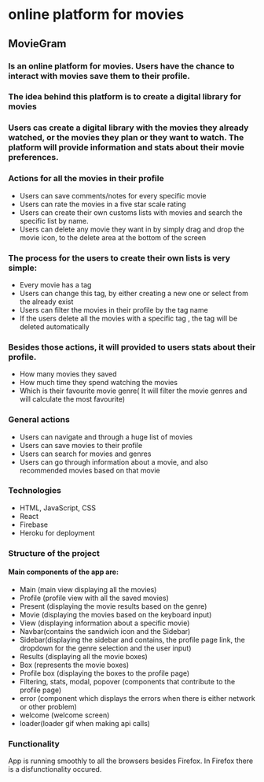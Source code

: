 # online platform for movies

## MovieGram

### Is an online platform for movies. Users have the chance to interact with movies save them to their profile. 

### The idea behind this platform is to create a digital library for movies

### Users cas create a digital library with the movies they already watched, or the movies they plan or they want to watch. The platform will provide information and stats about their movie preferences. 

### Actions for all the movies in their profile
* Users can save comments/notes for every specific movie
* Users can rate the movies in a five star scale rating
* Users can create their own customs lists with movies and search the specific list by name. 
* Users can delete any movie they want in by simply drag and drop the movie icon, to the delete area at the bottom of the screen

### The process for the users to create their own lists is very simple:
* Every movie has a tag
* Users can change this tag, by either creating a new one or select from the already exist
* Users can filter the movies in their profile by the tag name
* If the users delete all the movies with a specific tag , the tag will be deleted automatically 

### Besides those actions, it will provided to users stats about their profile. 
* How many movies they saved
* How much time they spend watching the movies
* Which is their favourite movie genre( It will filter the movie genres and will calculate the most favourite)

### General actions 
* Users can navigate and through a huge list of movies
* Users can save movies to their profile
* Users can search for movies and genres
* Users can go through information about a movie, and also recommended movies based on that movie


### Technologies
* HTML, JavaScript, CSS
* React
* Firebase
* Heroku for deployment

### Structure of the project 

#### Main components of the app are:
* Main (main view displaying all the movies)
* Profile (profile view with all the saved movies)
* Present (displaying the movie results based on the genre)
* Movie (displaying the movies based on the keyboard input)
* View (displaying information about a specific movie)
* Navbar(contains the sandwich icon and the Sidebar)
* Sidebar(displaying the sidebar and contains, the profile page link, the dropdown for the genre selection and the user input)
* Results (displaying all the movie boxes)
* Box (represents the movie boxes)
* Profile box (displaying the boxes to the profile page)
* Filtering, stats, modal, popover (components that contribute to the profile page)
* error (component which displays the errors when there is either network or other problem)
* welcome (welcome screen)
* loader(loader gif when making api calls)

### Functionality

App is running smoothly to all the browsers besides Firefox. In Firefox there is a disfunctionality  occured.

